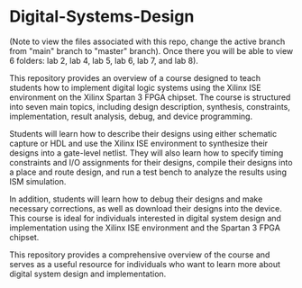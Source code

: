 # Digital-Systems-Design

(Note to view the files associated with this repo, change the active branch from "main" branch to "master" branch). Once there you will be able to view 6 folders: lab 2, lab 4, lab 5, lab 6, lab 7, and lab 8).

This repository provides an overview of a course designed to teach students how to implement digital logic systems using the Xilinx ISE environment on the Xilinx Spartan 3 FPGA chipset. The course is structured into seven main topics, including design description, synthesis, constraints, implementation, result analysis, debug, and device programming.

Students will learn how to describe their designs using either schematic capture or HDL and use the Xilinx ISE environment to synthesize their designs into a gate-level netlist. They will also learn how to specify timing constraints and I/O assignments for their designs, compile their designs into a place and route design, and run a test bench to analyze the results using ISM simulation.

In addition, students will learn how to debug their designs and make necessary corrections, as well as download their designs into the device. This course is ideal for individuals interested in digital system design and implementation using the Xilinx ISE environment and the Spartan 3 FPGA chipset.

This repository provides a comprehensive overview of the course and serves as a useful resource for individuals who want to learn more about digital system design and implementation.
